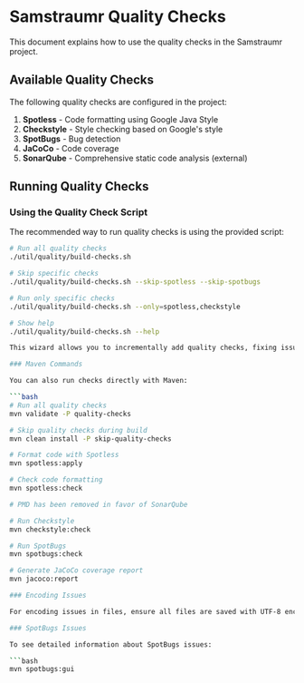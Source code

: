 # Samstraumr Quality Checks

This document explains how to use the quality checks in the Samstraumr project.

## Available Quality Checks

The following quality checks are configured in the project:

1. **Spotless** - Code formatting using Google Java Style
2. **Checkstyle** - Style checking based on Google's style
3. **SpotBugs** - Bug detection
4. **JaCoCo** - Code coverage
5. **SonarQube** - Comprehensive static code analysis (external)

## Running Quality Checks

### Using the Quality Check Script

The recommended way to run quality checks is using the provided script:

```bash
# Run all quality checks
./util/quality/build-checks.sh

# Skip specific checks
./util/quality/build-checks.sh --skip-spotless --skip-spotbugs

# Run only specific checks
./util/quality/build-checks.sh --only=spotless,checkstyle

# Show help
./util/quality/build-checks.sh --help

This wizard allows you to incrementally add quality checks, fixing issues as you go.

### Maven Commands

You can also run checks directly with Maven:

```bash
# Run all quality checks
mvn validate -P quality-checks

# Skip quality checks during build
mvn clean install -P skip-quality-checks

# Format code with Spotless
mvn spotless:apply

# Check code formatting
mvn spotless:check

# PMD has been removed in favor of SonarQube

# Run Checkstyle
mvn checkstyle:check

# Run SpotBugs
mvn spotbugs:check

# Generate JaCoCo coverage report
mvn jacoco:report

### Encoding Issues

For encoding issues in files, ensure all files are saved with UTF-8 encoding.

### SpotBugs Issues

To see detailed information about SpotBugs issues:

```bash
mvn spotbugs:gui
